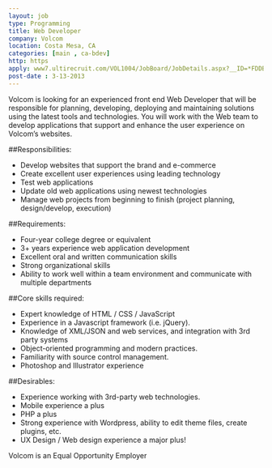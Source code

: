 ```yaml
---
layout: job
type: Programming
title: Web Developer
company: Volcom
location: Costa Mesa, CA
categories: [main , ca-bdev]
http: https
apply: www7.ultirecruit.com/VOL1004/JobBoard/JobDetails.aspx?__ID=*FDDBECEBDAC02022
post-date : 3-13-2013
---
```


Volcom is looking for an experienced front end Web Developer that will be responsible for planning, developing, deploying and maintaining solutions using the latest tools and technologies. You will work with the Web team to develop applications that support and enhance the user experience on Volcom’s websites.

##Responsibilities:

*  Develop websites that support the brand and e-commerce
*  Create excellent user experiences using leading technology
*  Test web applications
*  Update old web applications using newest technologies
*  Manage web projects from beginning to finish (project planning, design/develop, execution)

##Requirements:

* Four-year college degree or equivalent
* 3+ years experience web application development
* Excellent oral and written communication skills
* Strong organizational skills
* Ability to work well within a team environment and communicate with multiple departments

##Core skills required:

* Expert knowledge of HTML / CSS / JavaScript
* Experience in a Javascript framework (i.e. jQuery).
* Knowledge of XML/JSON and web services, and integration with 3rd party systems
* Object-oriented programming and modern practices.
* Familiarity with source control management.
* Photoshop and Illustrator experience

##Desirables:

* Experience working with 3rd-party web technologies.
* Mobile experience a plus
* PHP a plus
* Strong experience with Wordpress, ability to edit theme files, create plugins, etc.
* UX Design / Web design experience a major plus!

Volcom is an Equal Opportunity Employer